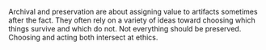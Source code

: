 Archival and preservation are about assigning value to artifacts sometimes after the fact.
They often rely on a variety of ideas toward choosing which things survive and which do not.
Not everything should be preserved.
Choosing and acting both intersect at ethics.
